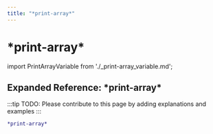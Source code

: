 ```yaml
---
title: "*print-array*"
---
```


# \*print-array\*

import PrintArrayVariable from './_print-array_variable.md';

<PrintArrayVariable />

## Expanded Reference: \*print-array\*

:::tip
TODO: Please contribute to this page by adding explanations and examples
:::

```lisp
*print-array*
```
